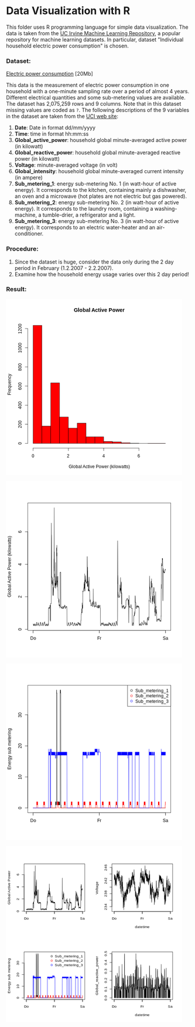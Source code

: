 # Data Visualization with R

This folder uses R programming language for simple data visualization. The data is taken from the <a href="http://archive.ics.uci.edu/ml/">UC Irvine Machine Learning Repository</a>, a popular repository for machine learning datasets. In particular, dataset "Individual household electric power consumption" is chosen.

### Dataset:
<a href="https://d396qusza40orc.cloudfront.net/exdata%2Fdata%2Fhousehold_power_consumption.zip">Electric power consumption</a> [20Mb]

This data is the measurement of electric power consumption in one household with a one-minute sampling rate over a period of almost 4 years. Different electrical quantities and some sub-metering values are available. The dataset has 2,075,259 rows and 9 columns. Note that in this dataset missing values are coded as `?`.
The following descriptions of the 9 variables in the dataset are taken from the <a href="https://archive.ics.uci.edu/ml/datasets/Individual+household+electric+power+consumption">UCI
web site</a>:

<ol>
<li><b>Date</b>: Date in format dd/mm/yyyy </li>
<li><b>Time</b>: time in format hh:mm:ss </li>
<li><b>Global_active_power</b>: household global minute-averaged active power (in kilowatt) </li>
<li><b>Global_reactive_power</b>: household global minute-averaged reactive power (in kilowatt) </li>
<li><b>Voltage</b>: minute-averaged voltage (in volt) </li>
<li><b>Global_intensity</b>: household global minute-averaged current intensity (in ampere) </li>
<li><b>Sub_metering_1</b>: energy sub-metering No. 1 (in watt-hour of active energy). It corresponds to the kitchen, containing mainly a dishwasher, an oven and a microwave (hot plates are not electric but gas powered). </li>
<li><b>Sub_metering_2</b>: energy sub-metering No. 2 (in watt-hour of active energy). It corresponds to the laundry room, containing a washing-machine, a tumble-drier, a refrigerator and a light. </li>
<li><b>Sub_metering_3</b>: energy sub-metering No. 3 (in watt-hour of active energy). It corresponds to an electric water-heater and an air-conditioner.</li>
</ol>

### Procedure:
1. Since the dataset is huge, consider the data only during the 2 day period in February (1.2.2007 - 2.2.2007).
2. Examine how the household energy usage varies over this 2 day period! 

### Result:
![Plot - 1](plot1.png)
  
![Plot - 2](plot2.png)
  
![Plot - 3](plot3.png)
  
![Plot - 4](plot4.png)
